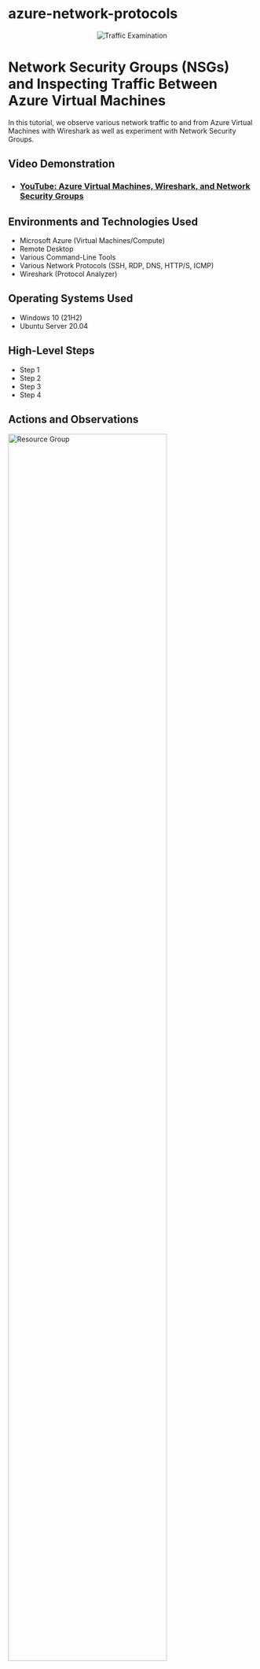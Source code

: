 # azure-network-protocols

<p align="center">
<img src="https://i.imgur.com/Ua7udoS.png" alt="Traffic Examination"/>
</p>

<h1>Network Security Groups (NSGs) and Inspecting Traffic Between Azure Virtual Machines</h1>
In this tutorial, we observe various network traffic to and from Azure Virtual Machines with Wireshark as well as experiment with Network Security Groups. <br />


<h2>Video Demonstration</h2>

- ### [YouTube: Azure Virtual Machines, Wireshark, and Network Security Groups](https://www.youtube.com)

<h2>Environments and Technologies Used</h2>

- Microsoft Azure (Virtual Machines/Compute)
- Remote Desktop
- Various Command-Line Tools
- Various Network Protocols (SSH, RDP, DNS, HTTP/S, ICMP)
- Wireshark (Protocol Analyzer)

<h2>Operating Systems Used </h2>

- Windows 10 (21H2)
- Ubuntu Server 20.04

<h2>High-Level Steps</h2>

- Step 1
- Step 2
- Step 3
- Step 4

<h2>Actions and Observations</h2>

<p>
<img src="https://i.imgur.com/ONhk5Gl.png" height="80%" width="80%" alt="Resource Group"/>
</p>
<p>
First, we create our first Resource Group called AZ-Compute-Network where all of our resources will be stored.
</p>
<br />

<p>
<img src="https://i.imgur.com/ywrHP61.png" height="80%" width="80%" alt="Virtual Machine"/>
</p>
<p>
Here we are going to create our first virtual machine within Azure. Our first virtual machine is going to be a Windows 10 VM called VM1, and the username is going to be my first name and last initial, "NicholasV".
</p>
<br />

<p>
<img src="https://i.imgur.com/zLY0QZJ.png" height="80%" width="80%" alt="Linux Virtual Machine"/>
</p>
<p>
Next, we are going to create a Linux Virtual Machine using the Ubuntu Server, and make sure we are on the sane virtual network as VM1 in the following step.
</p>
<br />

<p>
<img src="https://i.imgur.com/nb4LZmG.png" height="80%" width="80%" alt="VM1 vnet"/>
</p>
<p>
Virtual Network VM1, make sure VM2 is on the same network as VM1 by selecting, "VM1-vnet/default". This step is important as we will be able to analyze the traffic on the same network when we ping VM2's private IP Address and view it through <a href=https://www.wireshark.org/download.html>Wireshark</a> the traffic analyzer tool which we will download in a future step.
</p>
<br />

<p>
<img src="https://i.imgur.com/yqwKQqO.png" height="80%" width="80%" alt="VM1 Public IP Address"/>
</p>
<p>
Now that we have created our virtual machines, we can go ahead inside Microsoft Azure and click on VM1's virtual machine, and look for VM1's public IP address. We're going to need this to remotely log into VM1's virtual machine using Microsoft Remote Desktop on Mac which you can download for free inside the App Store. After Microsoft Remote Desktop has finished downloading, we will now open it, copy and paste the public IP address into the "PC name" section in the following step.
</p>
<br />

<p>
<img src="https://i.imgur.com/ygwJjhw.png" height="80%" width="80%" alt="Microsoft Remote Desktop settings"/>
</p>
<p>
While we still have Microsoft Remote Desktop open, we want to make sure everything is set up as is inside the screenshot and click add. Double check that you have the correct public IP address so that we can connect to our Windows virtual machine.
</p>
<br />

<p>
<img src="https://i.imgur.com/DJmEXEB.png" height="80%" width="80%" alt="Disk Sanitization Steps"/>
</p>
<p>

</p>
<br />

<p>
<img src="https://i.imgur.com/DJmEXEB.png" height="80%" width="80%" alt="Disk Sanitization Steps"/>
</p>
<p>

</p>
<br />

<p>
<img src="https://i.imgur.com/DJmEXEB.png" height="80%" width="80%" alt="Disk Sanitization Steps"/>
</p>
<p>

</p>
<br />

<p>
<img src="https://i.imgur.com/DJmEXEB.png" height="80%" width="80%" alt="Disk Sanitization Steps"/>
</p>
<p>

</p>
<br />

<p>
<img src="https://i.imgur.com/DJmEXEB.png" height="80%" width="80%" alt="Disk Sanitization Steps"/>
</p>
<p>

</p>
<br />

<p>
<img src="https://i.imgur.com/DJmEXEB.png" height="80%" width="80%" alt="Disk Sanitization Steps"/>
</p>
<p>

</p>
<br />

<p>
<img src="https://i.imgur.com/DJmEXEB.png" height="80%" width="80%" alt="Disk Sanitization Steps"/>
</p>
<p>

</p>
<br />

<p>
<img src="https://i.imgur.com/DJmEXEB.png" height="80%" width="80%" alt="Disk Sanitization Steps"/>
</p>
<p>

</p>
<br />

